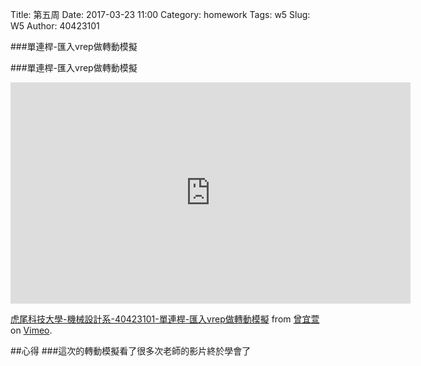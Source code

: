 Title: 第五周
Date: 2017-03-23 11:00
Category: homework
Tags: w5
Slug: W5
Author: 40423101


###單連桿-匯入vrep做轉動模擬

<!-- PELICAN_END_SUMMARY -->
###單連桿-匯入vrep做轉動模擬
<iframe src="https://player.vimeo.com/video/214870555" width="640" height="354" frameborder="0" webkitallowfullscreen mozallowfullscreen allowfullscreen></iframe>
<p><a href="https://vimeo.com/214870555">虎尾科技大學-機械設計系-40423101-單連桿-匯入vrep做轉動模擬</a> from <a href="https://vimeo.com/user44207266">曾宜萱</a> on <a href="https://vimeo.com">Vimeo</a>.</p>



##心得
###這次的轉動模擬看了很多次老師的影片終於學會了

